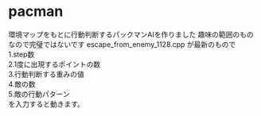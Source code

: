 # pacman
環境マップをもとに行動判断するパックマンAIを作りました
趣味の範囲のものなので完璧ではないです
escape_from_enemy_1128.cpp が最新のもので<br>
1.step数<br>
2.1度に出現するポイントの数<br>
3.行動判断する重みの値<br>
4.敵の数<br>
5.敵の行動パターン<br>
を入力すると動きます。
